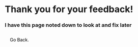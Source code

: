 # Thank you for your feedback!
### I have this page noted down to look at and fix later

<button style="
    background-color: transparent;
    border: 1px var(--lightgray) solid;
    border-radius: 4px;
    font-family: inherit;
    font-size: inherit;
    height: 2.5rem;
    padding: 0 1rem 0 1rem;
    display: flex;
    align-items: center;
    text-align: center;
    cursor: pointer;
    width: 100%;"
     onclick="const params = new URLSearchParams(window.location.search); const fallback = params.get('fallback_page'); window.top.location.href = fallback">
Go Back.
</button>


